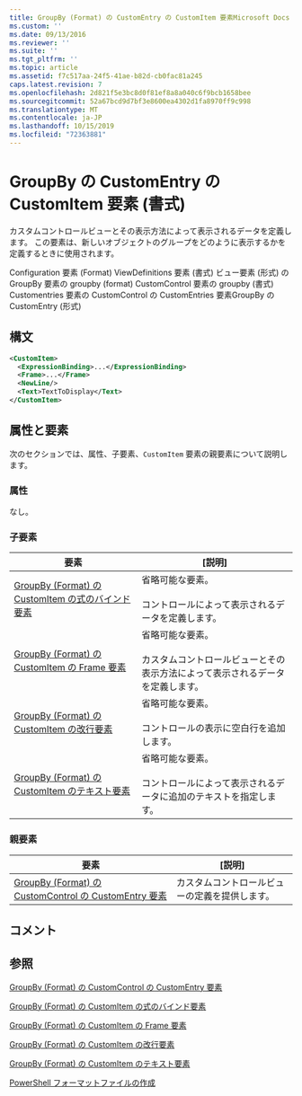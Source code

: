 ```yaml
---
title: GroupBy (Format) の CustomEntry の CustomItem 要素Microsoft Docs
ms.custom: ''
ms.date: 09/13/2016
ms.reviewer: ''
ms.suite: ''
ms.tgt_pltfrm: ''
ms.topic: article
ms.assetid: f7c517aa-24f5-41ae-b82d-cb0fac81a245
caps.latest.revision: 7
ms.openlocfilehash: 2d821f5e3bc8d0f81ef8a8a040c6f9bcb1658bee
ms.sourcegitcommit: 52a67bcd9d7bf3e8600ea4302d1fa8970ff9c998
ms.translationtype: MT
ms.contentlocale: ja-JP
ms.lasthandoff: 10/15/2019
ms.locfileid: "72363881"
---
```

# <a name="customitem-element-for-customentry-for-groupby-format"></a>GroupBy の CustomEntry の CustomItem 要素 (書式)

カスタムコントロールビューとその表示方法によって表示されるデータを定義します。 この要素は、新しいオブジェクトのグループをどのように表示するかを定義するときに使用されます。

Configuration 要素 (Format) ViewDefinitions 要素 (書式) ビュー要素 (形式) の GroupBy 要素の groupby (format) CustomControl 要素の groupby (書式) Customentries 要素の CustomControl の CustomEntries 要素GroupBy の CustomEntry (形式)

## <a name="syntax"></a>構文

```xml
<CustomItem>
  <ExpressionBinding>...</ExpressionBinding>
  <Frame>...</Frame>
  <NewLine/>
  <Text>TextToDisplay</Text>
</CustomItem>
```

## <a name="attributes-and-elements"></a>属性と要素

次のセクションでは、属性、子要素、`CustomItem` 要素の親要素について説明します。

### <a name="attributes"></a>属性

なし。

### <a name="child-elements"></a>子要素

|要素|[説明]|
|-------------|-----------------|
|[GroupBy (Format) の CustomItem の式のバインド要素](./expressionbinding-element-for-customitem-for-groupby-format.md)|省略可能な要素。<br /><br /> コントロールによって表示されるデータを定義します。|
|[GroupBy (Format) の CustomItem の Frame 要素](./frame-element-for-customitem-for-groupby-format.md)|省略可能な要素。<br /><br /> カスタムコントロールビューとその表示方法によって表示されるデータを定義します。|
|[GroupBy (Format) の CustomItem の改行要素](./newline-element-for-customitem-for-groupby-format.md)|省略可能な要素。<br /><br /> コントロールの表示に空白行を追加します。|
|[GroupBy (Format) の CustomItem のテキスト要素](./text-element-for-customitem-for-groupby-format.md)|省略可能な要素。<br /><br /> コントロールによって表示されるデータに追加のテキストを指定します。|

### <a name="parent-elements"></a>親要素

|要素|[説明]|
|-------------|-----------------|
|[GroupBy (Format) の CustomControl の CustomEntry 要素](./customentry-element-for-customcontrol-for-groupby-format.md)|カスタムコントロールビューの定義を提供します。|

## <a name="remarks"></a>コメント

## <a name="see-also"></a>参照

[GroupBy (Format) の CustomControl の CustomEntry 要素](./customentry-element-for-customcontrol-for-groupby-format.md)

[GroupBy (Format) の CustomItem の式のバインド要素](./expressionbinding-element-for-customitem-for-groupby-format.md)

[GroupBy (Format) の CustomItem の Frame 要素](./frame-element-for-customitem-for-groupby-format.md)

[GroupBy (Format) の CustomItem の改行要素](./newline-element-for-customitem-for-groupby-format.md)

[GroupBy (Format) の CustomItem のテキスト要素](./text-element-for-customitem-for-groupby-format.md)

[PowerShell フォーマットファイルの作成](./writing-a-powershell-formatting-file.md)
